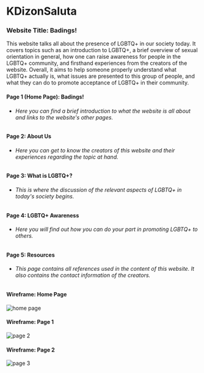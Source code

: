 # KDizonSaluta

<h3> Website Title: Badings! </h3>

This website talks all about the presence of LGBTQ+ in our society today. It covers topics such as an introduction to LGBTQ+, a brief overview of sexual orientation in general, how one can raise awareness for people in the LGBTQ+ community, and firsthand experiences from the creators of the website. Overall, it aims to help someone properly understand what LGBTQ+ actually is, what issues are presented to this group of people, and what they can do to promote acceptance of LGBTQ+ in their community.

<h4> Page 1 (Home Page): Badings! </h4>
<ul>
  <li><h6> Here you can find a brief introduction to what the website is all about and links to the website's other pages. </h6></li>
</ul>

<h4> Page 2: About Us </h4>
<ul>
  <li><h6> Here you can get to know the creators of this website and their experiences regarding the topic at hand. </h6></li>
</ul>

<h4> Page 3: What is LGBTQ+? </h4>
<ul>
  <li><h6> This is where the discussion of the relevant aspects of LGBTQ+ in today's society begins. </h6></li>
</ul>

<h4> Page 4: LGBTQ+ Awareness </h4>
<ul>
  <li><h6> Here you will find out how you can do your part in promoting LGBTQ+ to others. </h6></li>
</ul>

<h4> Page 5: Resources </h4>
<ul>
  <li><h6> This page contains all references used in the content of this website. It also contains the contact information of the creators. </h6></li>
</ul>

<h4> Wireframe: Home Page </h4>

![home page](https://user-images.githubusercontent.com/112600680/191031151-c1fc6592-401a-4588-834e-431a57640292.png)

<h4> Wireframe: Page 1 </h4>

![page 2](https://user-images.githubusercontent.com/112600680/191031195-ab304670-c30f-4a51-b28c-870c661de2da.png)

<h4> Wireframe: Page 2 </h4>

![page 3](https://user-images.githubusercontent.com/112600680/191031238-caa613ff-96d4-4173-8a81-da76965be6e9.png)
